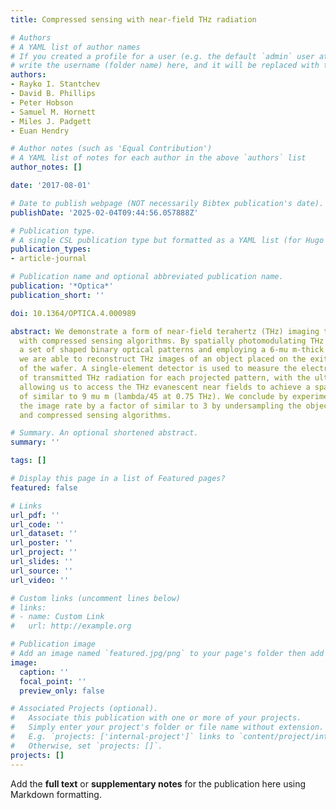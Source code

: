 ```yaml
---
title: Compressed sensing with near-field THz radiation

# Authors
# A YAML list of author names
# If you created a profile for a user (e.g. the default `admin` user at `content/authors/admin/`), 
# write the username (folder name) here, and it will be replaced with their full name and linked to their profile.
authors:
- Rayko I. Stantchev
- David B. Phillips
- Peter Hobson
- Samuel M. Hornett
- Miles J. Padgett
- Euan Hendry

# Author notes (such as 'Equal Contribution')
# A YAML list of notes for each author in the above `authors` list
author_notes: []

date: '2017-08-01'

# Date to publish webpage (NOT necessarily Bibtex publication's date).
publishDate: '2025-02-04T09:44:56.057888Z'

# Publication type.
# A single CSL publication type but formatted as a YAML list (for Hugo requirements).
publication_types:
- article-journal

# Publication name and optional abbreviated publication name.
publication: '*Optica*'
publication_short: ''

doi: 10.1364/OPTICA.4.000989

abstract: We demonstrate a form of near-field terahertz (THz) imaging that is compatible
  with compressed sensing algorithms. By spatially photomodulating THz pulses using
  a set of shaped binary optical patterns and employing a 6-mu m-thick silicon wafer,
  we are able to reconstruct THz images of an object placed on the exit interface
  of the wafer. A single-element detector is used to measure the electric field amplitude
  of transmitted THz radiation for each projected pattern, with the ultra-thin wafer
  allowing us to access the THz evanescent near fields to achieve a spatial resolution
  of similar to 9 mu m (lambda/45 at 0.75 THz). We conclude by experimentally improving
  the image rate by a factor of similar to 3 by undersampling the object with adaptive
  and compressed sensing algorithms.

# Summary. An optional shortened abstract.
summary: ''

tags: []

# Display this page in a list of Featured pages?
featured: false

# Links
url_pdf: ''
url_code: ''
url_dataset: ''
url_poster: ''
url_project: ''
url_slides: ''
url_source: ''
url_video: ''

# Custom links (uncomment lines below)
# links:
# - name: Custom Link
#   url: http://example.org

# Publication image
# Add an image named `featured.jpg/png` to your page's folder then add a caption below.
image:
  caption: ''
  focal_point: ''
  preview_only: false

# Associated Projects (optional).
#   Associate this publication with one or more of your projects.
#   Simply enter your project's folder or file name without extension.
#   E.g. `projects: ['internal-project']` links to `content/project/internal-project/index.md`.
#   Otherwise, set `projects: []`.
projects: []
---
```


Add the **full text** or **supplementary notes** for the publication here using Markdown formatting.
